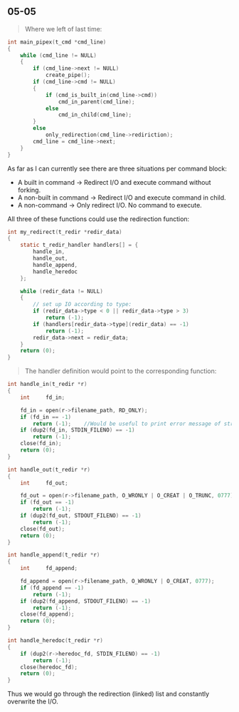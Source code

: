 ## 05-05

> Where we left of last time:

```c
int	main_pipex(t_cmd *cmd_line)
{
	while (cmd_line != NULL)
	{
		if (cmd_line->next != NULL)
			create_pipe();
		if (cmd_line->cmd != NULL)
		{
			if (cmd_is_built_in(cmd_line->cmd))
				cmd_in_parent(cmd_line);
			else
				cmd_in_child(cmd_line);
		}
		else
			only_redirection(cmd_line->rediriction);
		cmd_line = cmd_line->next;
	}
}
```

As far as I can currently see there are three situations per command block:
- A built in command -> Redirect I/O and execute command without forking.
- A non-built in command -> Redirect I/O and execute command in child.
- A non-command -> Only redirect I/O. No command to execute.

All three of these functions could use the redirection function:
```c
int	my_redirect(t_redir *redir_data)
{
	static t_redir_handler handlers[] = {
		handle_in,
		handle_out,
		handle_append,
		handle_heredoc
	};

	while (redir_data != NULL)
	{
		// set up IO according to type:
		if (redir_data->type < 0 || redir_data->type > 3)
			return (-1);
		if (handlers[redir_data->type](redir_data) == -1)
			return (-1);
		redir_data->next = redir_data;
	}
	return (0);
}
```

> The handler definition would point to the corresponding function:
```c
int	handle_in(t_redir *r)
{
	int		fd_in;

	fd_in = open(r->filename_path, RD_ONLY);
	if (fd_in == -1)
		return (-1);	//Would be useful to print error message of strerrno;
	if (dup2(fd_in, STDIN_FILENO) == -1)
		return (-1);
	close(fd_in);
	return (0);
}

int	handle_out(t_redir *r)
{
	int		fd_out;

	fd_out = open(r->filename_path, O_WRONLY | O_CREAT | O_TRUNC, 0777);
	if (fd_out == -1)
		return (-1);
	if (dup2(fd_out, STDOUT_FILENO) == -1)
		return (-1);
	close(fd_out);
	return (0);
}

int	handle_append(t_redir *r)
{
	int		fd_append;

	fd_append = open(r->filename_path, O_WRONLY | O_CREAT, 0777);
	if (fd_append == -1)
		return (-1);
	if (dup2(fd_append, STDOUT_FILENO) == -1)
		return (-1);
	close(fd_append);
	return (0);
}

int handle_heredoc(t_redir *r)
{
	if (dup2(r->heredoc_fd, STDIN_FILENO) == -1)
		return (-1);
	close(heredoc_fd);
	return (0);
}
```

Thus we would go through the redirection (linked) list and constantly overwrite the I/O.
